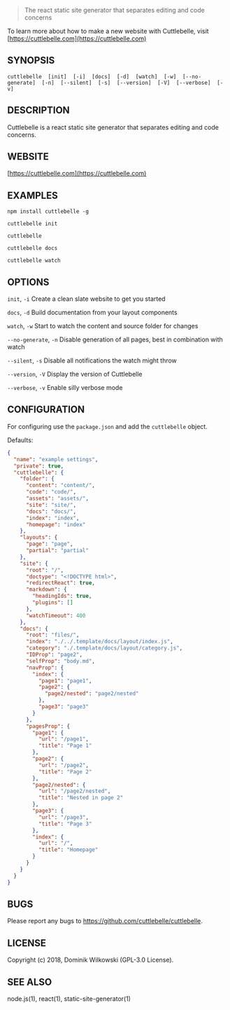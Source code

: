 > The react static site generator that separates editing and code concerns

To learn more about how to make a new website with Cuttlebelle, visit [https://cuttlebelle.com](https://cuttlebelle.com)


## SYNOPSIS

`cuttlebelle  [init]  [-i]  [docs]  [-d]  [watch]  [-w]  [--no-generate]  [-n]  [--silent]  [-s]  [--version]  [-V]  [--verbose]  [-v]`


## DESCRIPTION

Cuttlebelle is a react static site generator that separates editing and code concerns.

## WEBSITE

[https://cuttlebelle.com](https://cuttlebelle.com)

## EXAMPLES

`npm install cuttlebelle -g`

`cuttlebelle init`

`cuttlebelle`

`cuttlebelle docs`

`cuttlebelle watch`


## OPTIONS

`init`, `-i`
	Create a clean slate website to get you started

`docs`, `-d`
	Build documentation from your layout components

`watch`, `-w`
	Start to watch the content and source folder for changes

`--no-generate`, `-n`
	Disable generation of all pages, best in combination with watch

`--silent`, `-s`
	Disable all notifications the watch might throw

`--version`, `-V`
	Display the version of Cuttlebelle

`--verbose`, `-v`
	Enable silly verbose mode


## CONFIGURATION

For configuring use the `package.json` and add the `cuttlebelle` object.

Defaults:

```json
{
  "name": "example settings",
  "private": true,
  "cuttlebelle": {
    "folder": {
      "content": "content/",
      "code": "code/",
      "assets": "assets/",
      "site": "site/",
      "docs": "docs/",
      "index": "index",
      "homepage": "index"
    },
    "layouts": {
      "page": "page",
      "partial": "partial"
    },
    "site": {
      "root": "/",
      "doctype": "<!DOCTYPE html>",
      "redirectReact": true,
      "markdown": {
        "headingIds": true,
        "plugins": []
      },
      "watchTimeout": 400
    },
    "docs": {
      "root": "files/",
      "index": "./../.template/docs/layout/index.js",
      "category": "./.template/docs/layout/category.js",
      "IDProp": "page2",
      "selfProp": "body.md",
      "navProp": {
        "index": {
          "page1": "page1",
          "page2": {
            "page2/nested": "page2/nested"
          },
          "page3": "page3"
        }
      },
      "pagesProp": {
        "page1": {
          "url": "/page1",
          "title": "Page 1"
        },
        "page2": {
          "url": "/page2",
          "title": "Page 2"
        },
        "page2/nested": {
          "url": "/page2/nested",
          "title": "Nested in page 2"
        },
        "page3": {
          "url": "/page3",
          "title": "Page 3"
        },
        "index": {
          "url": "/",
          "title": "Homepage"
        }
      }
    }
  }
}
```


## BUGS

Please report any bugs to https://github.com/cuttlebelle/cuttlebelle.


## LICENSE

Copyright (c) 2018, Dominik Wilkowski (GPL-3.0 License).


## SEE ALSO

node.js(1), react(1), static-site-generator(1)
